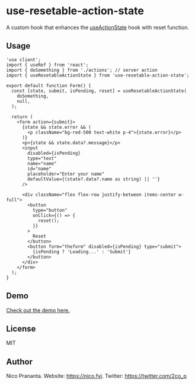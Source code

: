 # use-resetable-action-state

A custom hook that enhances the [useActionState](https://react.dev/reference/react/useActionState) hook with reset function.

## Usage

```tsx:app/page.tsx
'use client';
import { useRef } from 'react';
import { doSomething } from './actions'; // server action
import { useResetableActionState } from 'use-resetable-action-state';

export default function Form() {
  const [state, submit, isPending, reset] = useResetableActionState(
    doSomething,
    null,
  );

  return (
    <form action={submit}>
      {state && state.error && (
        <p className="bg-red-500 text-white p-4">{state.error}</p>
      )}
      <p>{state && state.data?.message}</p>
      <input
        disabled={isPending}
        type="text"
        name="name"
        id="name"
        placeholder="Enter your name"
        defaultValue={(state?.data?.name as string) || ''}
      />

      <div className="flex flex-row justify-between items-center w-full">
        <button
          type="button"
          onClick={() => {
            reset();
          }}
        >
          Reset
        </button>
        <button form="theform" disabled={isPending} type="submit">
          {isPending ? 'Loading...' : 'Submit'}
        </button>
      </div>
    </form>
  );
}
```

## Demo

[Check out the demo here.](https://playground.nico.fyi/use-action-state/reset)

## License

MIT

## Author

Nico Prananta. Website: https://nico.fyi. Twitter: https://twitter.com/2co_p
